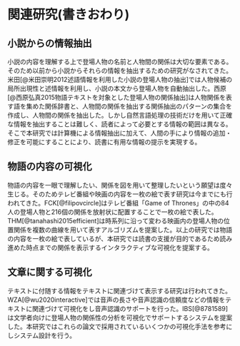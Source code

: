 # 関連研究(書きおわり)
## 小説からの情報抽出

小説の内容を理解する上で登場人物の名前と人物間の関係は大切な要素である。そのため以前から小説からそれらの情報を抽出するための研究がなされてきた。米田[@米田崇明2012述語情報を利用した小説の登場人物の抽出]では人物候補の局所出現性と述情報を利用し、小説の本文から登場人物を自動抽出した。西原[@西原弘真2015物語テキストを対象とした登場人物の関係抽出]は人物関係を表す語を集めた関係辞書と、人物間の関係を抽出する関係抽出のパターンの集合を作成し、人物間の関係を抽出した。しかし自然言語処理の技術だけを用いて正確な情報を抽出することは難しく、読者によって必要とする情報の範囲は異なる。そこで本研究では計算機による情報抽出に加えて、人間の手により情報の追加・修正を可能にすることにより、読書に有用な情報の提示を実現する。

## 物語の内容の可視化
物語の内容を一眼で理解したい、関係を図を用いて整理したいという願望は度々生じる。そのためテレビ番組や映画の内容を一枚の絵で表す研究は今までにも行われてきた。FCK[@filipovcircle]はテレビ番組「Game of Thrones」の中の84人の登場人物と216個の関係を放射状に配置することで一枚の絵で表した。THM[@tanahashi2015efficient]は時系列に沿って変わる映画内の登場人物の位置関係を複数の曲線を用いて表すアルゴリズムを提案した。以上の研究では物語の内容を一枚の絵で表しているが、本研究では読書の支援が目的であるため読み進めた時点までの関係を表示するインタラクティブな可視化を提案する。

## 文章に関する可視化
テキストに付随する情報をテキストに関連づけて表示する研究は行われてきた。WZA[@wu2020interactive]では音声の長さや音声認識の信頼度などの情報をテキストに関連づけて可視化をし音声認識のサポートを行った。IBS[@8781589]は文学者向けに登場人物の関係性の分析を可視化でサポートするシステムを提案した。本研究ではこれらの論文で採用されているいくつかの可視化手法を参考にしシステム設計を行う。

